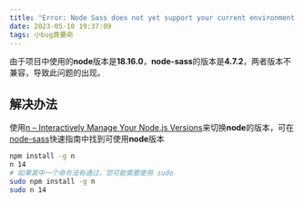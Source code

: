 ```yaml
---
title: "Error: Node Sass does not yet support your current environment: OS X 64-bit with Unsupported runtime (108)"
date: 2023-05-10 19:37:09
tags: 小bug真要命
---
```

由于项目中使用的**node**版本是**18.16.0**，**node-sass**的版本是**4.7.2**，两者版本不兼容，导致此问题的出现。
## 解决办法
使用[n – Interactively Manage Your Node.js Versions](https://www.npmjs.com/package/n)来切换**node**的版本，可在[node-sass](https://github.com/sass/node-sass)快速指南中找到可使用**node**版本
```bash
npm install -g n
n 14
# 如果其中一个命令没有通过，您可能需要使用 sudo
sudo npm install -g n
sudo n 14
```


